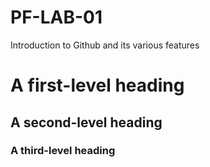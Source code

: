# PF-LAB-01
Introduction to Github and its various features

# A first-level heading
## A second-level heading
### A third-level heading
